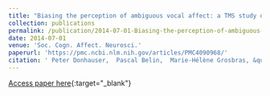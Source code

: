 ```yaml
---
title: "Biasing the perception of ambiguous vocal affect: a TMS study on frontal asymmetry"
collection: publications
permalink: /publication/2014-07-01-Biasing-the-perception-of-ambiguous-vocal-affect-a-TMS-study-on-frontal-asymmetry
date: 2014-07-01
venue: 'Soc. Cogn. Affect. Neurosci.'
paperurl: 'https://pmc.ncbi.nlm.nih.gov/articles/PMC4090968/'
citation: ' Peter Donhauser,  Pascal Belin,  Marie-Hélène Grosbras, &quot;Biasing the perception of ambiguous vocal affect: a TMS study on frontal asymmetry.&quot; Soc. Cogn. Affect. Neurosci., 2014.'
---
```

[Access paper here](https://pmc.ncbi.nlm.nih.gov/articles/PMC4090968/){:target="_blank"}
